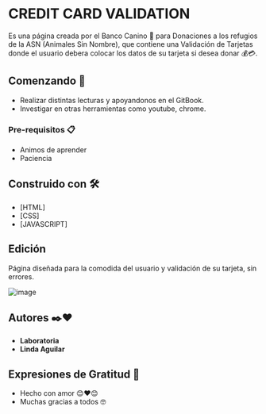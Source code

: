 # CREDIT CARD VALIDATION

Es una página creada por el Banco Canino 🐶 para Donaciones a los refugios de la ASN (Animales Sin Nombre), que contiene una Validación de Tarjetas donde el usuario debera colocar los datos de su tarjeta si desea donar 💰💳.

## Comenzando 🚀

* Realizar distintas lecturas y apoyandonos en el GitBook.
* Investigar en otras herramientas como youtube, chrome.

### Pre-requisitos 📋

* Animos de aprender
* Paciencia


## Construido con 🛠️

* [HTML]
* [CSS]
* [JAVASCRIPT]

## Edición

Página diseñada para la comodida del usuario y validación de su tarjeta, sin errores.

![image](https://user-images.githubusercontent.com/104039974/227294626-5b401d16-92e2-4a06-bd33-08dd4b899ea5.png)

## Autores ✒️❤️

* **Laboratoria**
* **Linda Aguilar**

## Expresiones de Gratitud 🎁

* Hecho con amor 😊❤️😊
* Muchas gracias a todos 🤓
